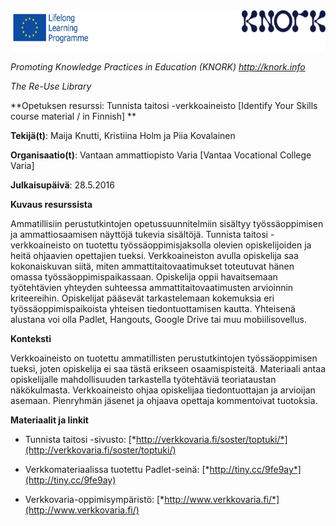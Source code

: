 <img src="img039/media/image01.png" width="624" height="65" />

*Promoting Knowledge Practices in Education (KNORK) http://knork.info*

*The Re-Use Library*

**Opetuksen resurssi: Tunnista taitosi -verkkoaineisto \[Identify Your Skills course material / in Finnish\] **

**Tekijä(t)**: Maija Knutti, Kristiina Holm ja Piia Kovalainen

**Organisaatio(t)**: Vantaan ammattiopisto Varia \[Vantaa Vocational College Varia\]

**Julkaisupäivä**: 28.5.2016

**Kuvaus resurssista**

Ammatillisiin perustutkintojen opetussuunnitelmiin sisältyy työssäoppimisen ja ammattiosaamisen näyttöjä tukevia sisältöjä. Tunnista taitosi -verkkoaineisto on tuotettu työssäoppimisjaksolla olevien opiskelijoiden ja heitä ohjaavien opettajien tueksi. Verkkoaineiston avulla opiskelija saa kokonaiskuvan siitä, miten ammattitaitovaatimukset toteutuvat hänen omassa työssäoppimispaikassaan. Opiskelija oppii havaitsemaan työtehtävien yhteyden suhteessa ammattitaitovaatimusten arvioinnin kriteereihin. Opiskelijat pääsevät tarkastelemaan kokemuksia eri työssäoppimispaikoista yhteisen tiedontuottamisen kautta. Yhteisenä alustana voi olla Padlet, Hangouts, Google Drive tai muu mobiilisovellus.

**Konteksti**

Verkkoaineisto on tuotettu ammatillisten perustutkintojen työssäoppimisen tueksi, joten opiskelija ei saa tästä erikseen osaamispisteitä. Materiaali antaa opiskelijalle mahdollisuuden tarkastella työtehtäviä teoriataustan näkökulmasta. Verkkoaineisto ohjaa opiskelijaa tiedontuottajan ja arvioijan asemaan. Pienryhmän jäsenet ja ohjaava opettaja kommentoivat tuotoksia.

**Materiaalit ja linkit**

-   Tunnista taitosi -sivusto: [*http://verkkovaria.fi/soster/toptuki/*](http://verkkovaria.fi/soster/toptuki/)

-   Verkkomateriaalissa tuotettu Padlet-seinä: [*http://tiny.cc/9fe9ay*](http://tiny.cc/9fe9ay)

-   Verkkovaria-oppimisympäristö: [*http://www.verkkovaria.fi/*](http://www.verkkovaria.fi/)


